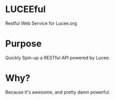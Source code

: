 # LUCEEful
Restful Web Service for Lucee.org

# Purpose
Quickly Spin-up a RESTful API powered by Lucee.

# Why?
Because it's awesome, and pretty damn powerful.
